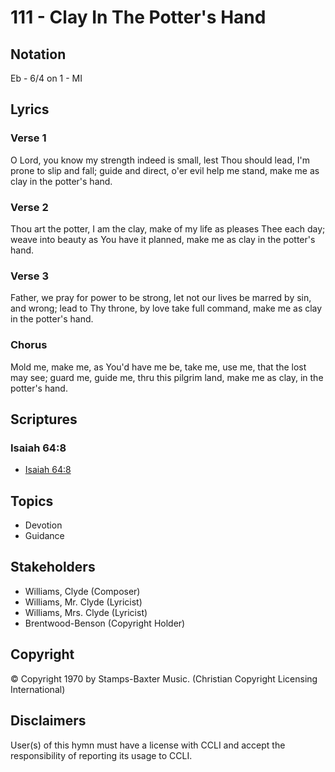 # 111 - Clay In The Potter's Hand

## Notation

Eb - 6/4 on 1 - MI

## Lyrics

### Verse 1

O Lord, you know my strength indeed is small, lest Thou should lead, I'm prone to slip and fall; guide and direct, o'er evil help me stand, make me as clay in the potter's hand.

### Verse 2

Thou art the potter, I am the clay, make of my life as pleases Thee each day; weave into beauty as You have it planned, make me as clay in the potter's hand.

### Verse 3

Father, we pray for power to be strong, let not our lives be marred by sin, and wrong; lead to Thy throne, by love take full command, make me as clay in the potter's hand.

### Chorus

Mold me, make me, as You'd have me be, take me, use me, that the lost may see; guard me, guide me, thru this pilgrim land, make me as clay, in the potter's hand.


## Scriptures

### Isaiah 64:8

- [Isaiah 64:8](https://www.biblegateway.com/passage/?search=Isaiah%2064%3A8)


## Topics

- Devotion
- Guidance

## Stakeholders

- Williams, Clyde (Composer)
- Williams, Mr. Clyde (Lyricist)
- Williams, Mrs. Clyde (Lyricist)
- Brentwood-Benson (Copyright Holder)

## Copyright

© Copyright 1970 by Stamps-Baxter Music.
(Christian Copyright Licensing International)

## Disclaimers

User(s) of this hymn must have a license with CCLI and accept the responsibility of reporting its usage to CCLI.

